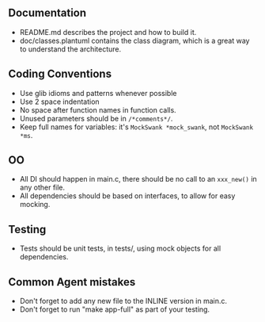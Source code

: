 
## Documentation

- README.md describes the project and how to build it.
- doc/classes.plantuml contains the class diagram, which is a great way to understand the architecture.

## Coding Conventions

- Use glib idioms and patterns whenever possible
- Use 2 space indentation
- No space after function names in function calls.
- Unused parameters should be in `/*comments*/`.
- Keep full names for variables: it's `MockSwank *mock_swank`, not `MockSwank *ms`.

## OO

- All DI should happen in main.c, there should be no call to an `xxx_new()` in any other file.
- All dependencies should be based on interfaces, to allow for easy mocking.

## Testing

- Tests should be unit tests, in tests/, using mock objects for all dependencies.

## Common Agent mistakes

- Don't forget to add any new file to the INLINE version in main.c.
- Don't forget to run "make app-full" as part of your testing.

